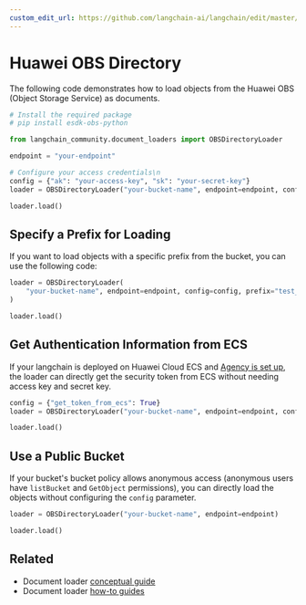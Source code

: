 ```yaml
---
custom_edit_url: https://github.com/langchain-ai/langchain/edit/master/docs/docs/integrations/document_loaders/huawei_obs_directory.ipynb
---
```

# Huawei OBS Directory
The following code demonstrates how to load objects from the Huawei OBS (Object Storage Service) as documents.


```python
# Install the required package
# pip install esdk-obs-python
```


```python
from langchain_community.document_loaders import OBSDirectoryLoader
```


```python
endpoint = "your-endpoint"
```


```python
# Configure your access credentials\n
config = {"ak": "your-access-key", "sk": "your-secret-key"}
loader = OBSDirectoryLoader("your-bucket-name", endpoint=endpoint, config=config)
```


```python
loader.load()
```

## Specify a Prefix for Loading
If you want to load objects with a specific prefix from the bucket, you can use the following code:


```python
loader = OBSDirectoryLoader(
    "your-bucket-name", endpoint=endpoint, config=config, prefix="test_prefix"
)
```


```python
loader.load()
```

## Get Authentication Information from ECS
If your langchain is deployed on Huawei Cloud ECS and [Agency is set up](https://support.huaweicloud.com/intl/en-us/usermanual-ecs/ecs_03_0166.html#section7), the loader can directly get the security token from ECS without needing access key and secret key. 


```python
config = {"get_token_from_ecs": True}
loader = OBSDirectoryLoader("your-bucket-name", endpoint=endpoint, config=config)
```


```python
loader.load()
```

## Use a Public Bucket
If your bucket's bucket policy allows anonymous access (anonymous users have `listBucket` and `GetObject` permissions), you can directly load the objects without configuring the `config` parameter.


```python
loader = OBSDirectoryLoader("your-bucket-name", endpoint=endpoint)
```


```python
loader.load()
```


## Related

- Document loader [conceptual guide](/docs/concepts/#document-loaders)
- Document loader [how-to guides](/docs/how_to/#document-loaders)

